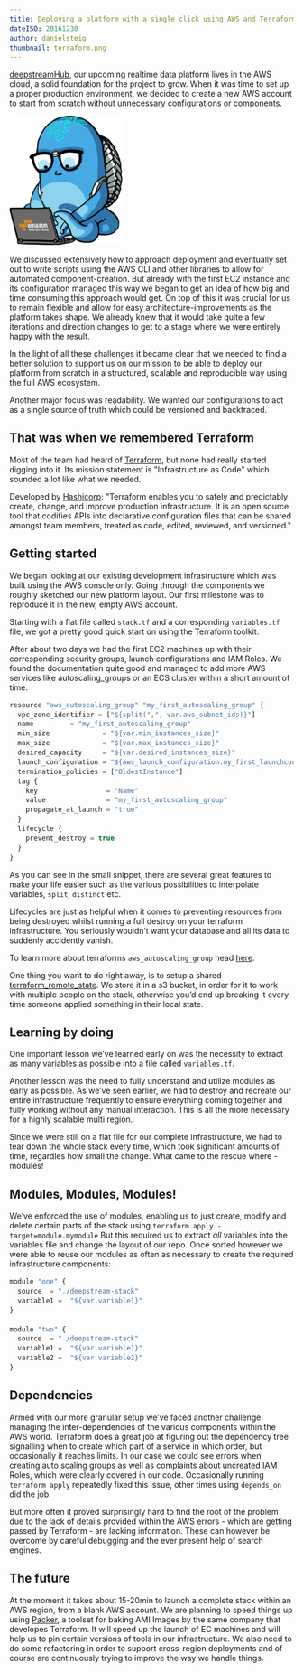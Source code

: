 ```yaml
---
title: Deploying a platform with a single click using AWS and Terraform
dateISO: 20161230
author: danielsteig
thumbnail: terraform.png
---
```


[deepstreamHub](https://deepstreamhub.com/), our upcoming realtime data platform lives in the AWS cloud, a solid foundation for the project to grow. When it was time to set up a proper production environment, we decided to create a new AWS account to start from scratch without unnecessary configurations or components.

<img src="aws-elton.png" alt="AWS Elton" width="200" />

We discussed extensively how to approach deployment and eventually set out to write scripts using the AWS CLI and other libraries to allow for automated component-creation. But already with the first EC2 instance and its configuration managed this way we began to get an idea of how big and time consuming this approach would get. On top of this it was crucial for us to remain flexible and allow for easy architecture-improvements as the platform takes shape. We already knew that it would take quite a few iterations and direction changes to get to a stage where we were entirely happy with the result.
                    
In the light of all these challenges it became clear that we needed to find a better solution to support us on our mission to be able to deploy our platform from scratch in a structured, scalable and reproducible way using the full AWS ecosystem.
                    
Another major focus was readability. We wanted our configurations to act as a single source of truth which could be versioned and backtraced.
                                    
## That was when we remembered Terraform                  
Most of the team had heard of [Terraform](https://www.terraform.io/), but none had really started digging into it. Its mission statement is "Infrastructure as Code" which sounded a lot like what we needed.
                    
Developed by [Hashicorp](https://www.hashicorp.com/): "Terraform enables you to safely and predictably create, change, and improve production infrastructure. It is an open source tool that codifies APIs into declarative configuration files that can be shared amongst team members, treated as code, edited, reviewed, and versioned."

## Getting started      
We began looking at our existing development infrastructure which was built using the AWS console only. Going through the components we roughly sketched our new platform layout. Our first milestone was to reproduce it in the new, empty AWS account.
                    
Starting with a flat file called `stack.tf` and a corresponding `variables.tf` file, we got a pretty good quick start on using the Terraform toolkit.
                    
After about two days we had the first EC2 machines up with their corresponding security groups, launch configurations and IAM Roles. We found the documentation quite good and managed to add more AWS services like autoscaling_groups or an ECS cluster within a short amount of time.        
                    
```javascript
resource "aws_autoscaling_group" "my_first_autoscaling_group" {
  vpc_zone_identifier = ["${split(",", var.aws_subnet_ids)}"]
  name         = "my_first_autoscaling_group"
  min_size             = "${var.min_instances_size}"
  max_size             = "${var.max_instances_size}"
  desired_capacity     = "${var.desired_instances_size}"
  launch_configuration = "${aws_launch_configuration.my_first_launchconfig.name}"
  termination_policies = ["OldestInstance"]
  tag {
    key                 = "Name"
    value               = "my_first_autoscaling_group"
    propagate_at_launch = "true"
  }
  lifecycle {
    prevent_destroy = true
  }
}
```

As you can see in the small snippet, there are several great features to make your life easier such as the various possibilities to interpolate variables, `split`, `distinct` etc.
            
Lifecycles are just as helpful when it comes to preventing resources from being destroyed whilst running a full destroy on your terraform infrastructure. You seriously wouldn’t want your database and all its data to suddenly accidently vanish.                         

To learn more about terraforms `aws_autoscaling_group` head [here](https://www.terraform.io/docs/providers/aws/r/autoscaling_group.html).
                        
One thing you want to do right away, is to setup a shared [terraform_remote_state](https://www.terraform.io/docs/providers/terraform/d/remote_state.html). We store it in a s3 bucket, in order for it to work with multiple people on the stack, otherwise you’d end up breaking it every time someone applied something in their local state.
                                                
## Learning by doing                 
One important lesson we’ve learned early on was the necessity to extract as many variables as possible into a file called `variables.tf`. 
                    
Another lesson was the need to fully understand and utilize modules as early as possible. As we’ve seen earlier, we had to destroy and recreate our entire infrastructure frequently to ensure everything coming together and fully working without any manual interaction. This is all the more necessary for a highly scalable multi region.
                    
Since we were still on a flat file for our complete infrastructure, we had to tear down the whole stack every time, which took significant amounts of time, regardles how small the change. What came to the rescue where - modules!
                    
## Modules, Modules, Modules!      
We’ve enforced the use of modules, enabling us to just create, modify and delete certain parts of the stack using `terraform apply - target=module.mymodule` 
But this required us to extract _all_ variables into the variables file and change the layout of our repo. Once sorted however we were able to reuse our modules as often as necessary to create the required infrastructure components:
                    
```javascript
module "one" {
  source  = "./deepstream-stack"
  variable1 =  "${var.variable1}"
}

module "two" {
  source  = "./deepstream-stack"
  variable1 =  "${var.variable1}"
  variable2 =  "${var.variable2}"
}
```

## Dependencies          
Armed with our more granular setup we’ve faced another challenge: managing the inter-dependencies of the various components within the AWS world. Terraform does a great job at figuring out the dependency tree signalling when to create which part of a service in which order, but occasionally it reaches limits. In our case we could see errors when creating auto scaling groups as well as complaints about uncreated IAM Roles, which were clearly covered in our code. Occasionally running `terraform apply` repeatedly fixed this issue, other times using `depends_on` did the job.
                    
But more often it proved surprisingly hard to find the root of the problem due to the lack of details provided within the AWS errors - which are getting passed by Terraform - are lacking information. These can however be overcome by careful debugging and the ever present help of search engines.
                    
## The future          
At the moment it takes about 15-20min to launch a complete stack within an AWS region, from a blank AWS account. We are planning to speed things up using [Packer](https://www.packer.io/), a toolset for baking AMI Images by the same company that developes Terraform. It will speed up the launch of EC machines and will help us to pin certain versions of tools in our infrastructure. We also need to do some refactoring in order to support cross-region deployments and of course are continuously trying to improve the way we handle things. 
        
